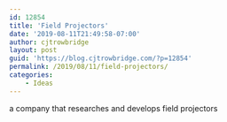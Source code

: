 ```yaml
---
id: 12854
title: 'Field Projectors'
date: '2019-08-11T21:49:58-07:00'
author: cjtrowbridge
layout: post
guid: 'https://blog.cjtrowbridge.com/?p=12854'
permalink: /2019/08/11/field-projectors/
categories:
    - Ideas
---
```


a company that researches and develops field projectors